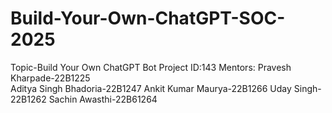 # Build-Your-Own-ChatGPT-SOC-2025
Topic-Build Your Own ChatGPT Bot
Project ID:143
Mentors: Pravesh Kharpade-22B1225  
         Aditya Singh Bhadoria-22B1247
         Ankit Kumar Maurya-22B1266
         Uday Singh-22B1262
         Sachin Awasthi-22B61264

